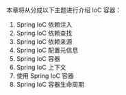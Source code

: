 本章将从分成以下主题进行介绍 IoC 容器：

1. Spring IoC 依赖注入
2. Spring IoC 依赖查找
3. Spring IoC 依赖来源
4. Spring IoC 配置元信息
5. Spring IoC 容器
6. Spring IoC 上下文
7. 使用 Spring IoC 容器
8. Spring IoC 容器生命周期

